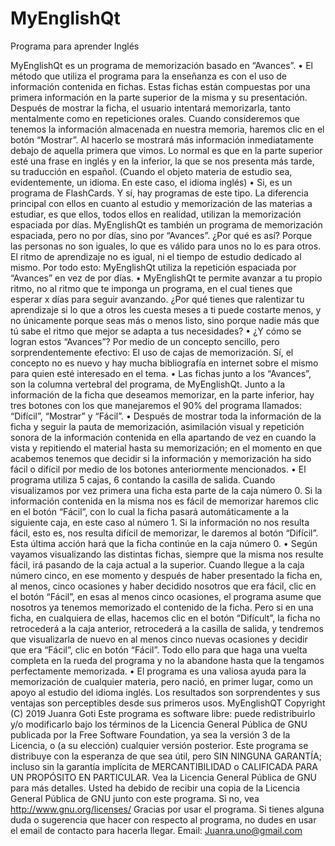 # MyEnglishQt
Programa para aprender Inglés

MyEnglishQt es un programa de memorización basado en “Avances”.
• El método que utiliza el programa para la enseñanza es con el uso de información contenida en fichas. Estas fichas están compuestas por una primera información en la parte superior de la misma y su presentación. Después de mostrar la ficha, el usuario intentará memorizarla, tanto mentalmente como en repeticiones orales. Cuando consideremos que tenemos la información almacenada en nuestra memoria, haremos clic en el botón “Mostrar”. Al hacerlo se mostrará más información inmediatamente debajo de aquella primera que vimos. Lo normal es que en la parte superior esté una frase en inglés y en la inferior, la que se nos presenta más tarde, su traducción en español. (Cuando el objeto materia de estudio sea, evidentemente, un idioma. En este caso, el idioma inglés)
• Si, es un programa de FlashCards. Y sí, hay programas de este tipo. La diferencia principal con ellos en cuanto al estudio y memorización de las materias a estudiar, es que ellos, todos ellos en realidad, utilizan la memorización espaciada por días. MyEnglishQt es también un programa de memorización espaciada, pero no por días, sino por “Avances”. ¿Por qué es así? Porque las personas no son iguales, lo que es válido para unos no lo es para otros. El ritmo de aprendizaje no es igual, ni el tiempo de estudio dedicado al mismo. Por todo esto: MyEnglishQt utiliza la repetición espaciada por “Avances” en vez de por días.
• MyEnglishQt te permite avanzar a tu propio ritmo, no al ritmo que te imponga un programa, en el cual tienes que esperar x días para seguir avanzando. ¿Por qué tienes que ralentizar tu aprendizaje si lo que a otros les cuesta meses a ti puede costarte menos, y no únicamente porque seas más o menos listo, sino porque nadie más que tú sabe el ritmo que mejor se adapta a tus necesidades?
• ¿Y cómo se logran estos “Avances”? Por medio de un concepto sencillo, pero sorprendentemente efectivo: El uso de cajas de memorización. Sí, el concepto no es nuevo y hay mucha bibliografía en internet sobre el mismo para quien esté interesado en el tema.
• Las fichas junto a los “Avances”, son la columna vertebral del programa, de MyEnglishQt. Junto a la información de la ficha que deseamos memorizar, en la parte inferior, hay tres botones con los que manejaremos el 90% del programa llamados: “Difícil”, “Mostrar” y “Fácil”.
• Después de mostrar toda la información de la ficha y seguir la pauta de memorización, asimilación visual y repetición sonora de la información contenida en ella apartando de vez en cuando la vista y repitiendo el material hasta su memorización; en el momento en que acabemos tenemos que decidir si la información y memorización ha sido fácil o difícil por medio de los botones anteriormente mencionados.
• El programa utiliza 5 cajas, 6 contando la casilla de salida. Cuando visualizamos por vez primera una ficha esta parte de la caja número 0. Si la información contenida en la misma nos es fácil de memorizar haremos clic en el botón “Fácil”, con lo cual la ficha pasará automáticamente a la siguiente caja, en este caso al número 1. Si la información no nos resulta fácil, esto es, nos resulta difícil de memorizar, le daremos al botón “Difícil”. Esta última acción hará que la ficha continúe en la caja número 0.
• Según vayamos visualizando las distintas fichas, siempre que la misma nos resulte fácil, irá pasando de la caja actual a la superior. Cuando llegue a la caja número cinco, en ese momento y después de haber presentado la ficha en, al menos, cinco ocasiones y haber decidido nosotros que era fácil, clic en el botón “Fácil”, en esas al menos cinco ocasiones, el programa asume que nosotros ya
tenemos memorizado el contenido de la ficha. Pero si en una ficha, en cualquiera de ellas, hacemos clic en el botón “Difícult”, la ficha no retrocederá a la caja anterior, retrocederá a la casilla de salida, y tendremos que visualizarla de nuevo en al menos cinco nuevas ocasiones y decidir que era “Fácil”, clic en botón “Fácil”. Todo ello para que haga una vuelta completa en la rueda del programa y no la abandone hasta que la tengamos perfectamente memorizada.
• El programa es una valiosa ayuda para la memorización de cualquier materia, pero nació, en primer lugar, como un apoyo al estudio del idioma inglés. Los resultados son sorprendentes y sus ventajas son perceptibles desde sus primeros usos.
MyEnglishQT Copyright (C) 2019 Juanra Goti Este programa es software libre: puede redistribuirlo y/o modificarlo bajo los términos de la Licencia General Pública de GNU publicada por la Free Software Foundation, ya sea la versión 3 de la Licencia, o (a su elección) cualquier versión posterior. Este programa se distribuye con la esperanza de que sea útil, pero SIN NINGUNA GARANTÍA; incluso sin la garantía implícita de MERCANTIBILIDAD o CALIFICADA PARA UN PROPÓSITO EN PARTICULAR. Vea la Licencia General Pública de GNU para más detalles. Usted ha debido de recibir una copia de la Licencia General Pública de GNU junto con este programa. Si no, vea <http://www.gnu.org/licenses/>
Gracias por usar el programa. Si tienes alguna duda o sugerencia que hacer con respecto al programa, no dudes en usar el email de contacto para hacerla llegar.
Email: Juanra.uno@gmail.com
